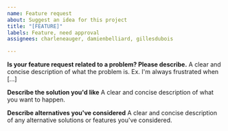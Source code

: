 ```yaml
---
name: Feature request
about: Suggest an idea for this project
title: "[FEATURE]"
labels: Feature, need approval
assignees: charleneauger, damienbelliard, gillesdubois

---
```


**Is your feature request related to a problem? Please describe.**
A clear and concise description of what the problem is. Ex. I'm always frustrated when [...]

**Describe the solution you'd like**
A clear and concise description of what you want to happen.

**Describe alternatives you've considered**
A clear and concise description of any alternative solutions or features you've considered.

